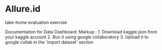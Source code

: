 # Allure.id
 take-home evaluation exercise
 
Documentation for Data Dashboard:
 Markup : 1. Download kaggle.json from your kaggle account 
          2. Run it using google collaboratory
          3. Upload it to google collab in the 'import dataset' section
